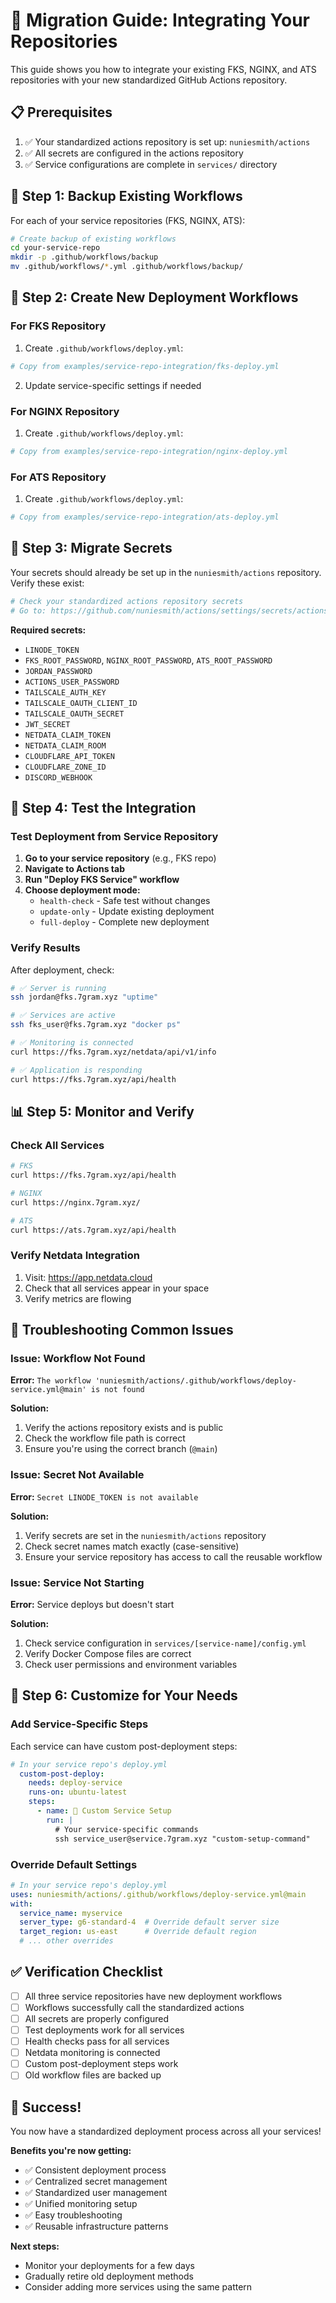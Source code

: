 # 🔄 Migration Guide: Integrating Your Repositories

This guide shows you how to integrate your existing FKS, NGINX, and ATS repositories with your new standardized GitHub Actions repository.

## 📋 Prerequisites

1. ✅ Your standardized actions repository is set up: `nuniesmith/actions`
2. ✅ All secrets are configured in the actions repository
3. ✅ Service configurations are complete in `services/` directory

## 🔧 Step 1: Backup Existing Workflows

For each of your service repositories (FKS, NGINX, ATS):

```bash
# Create backup of existing workflows
cd your-service-repo
mkdir -p .github/workflows/backup
mv .github/workflows/*.yml .github/workflows/backup/
```

## 🚀 Step 2: Create New Deployment Workflows

### For FKS Repository

1. Create `.github/workflows/deploy.yml`:

```yaml
# Copy from examples/service-repo-integration/fks-deploy.yml
```

2. Update service-specific settings if needed

### For NGINX Repository

1. Create `.github/workflows/deploy.yml`:

```yaml
# Copy from examples/service-repo-integration/nginx-deploy.yml
```

### For ATS Repository

1. Create `.github/workflows/deploy.yml`:

```yaml
# Copy from examples/service-repo-integration/ats-deploy.yml
```

## 🔑 Step 3: Migrate Secrets

Your secrets should already be set up in the `nuniesmith/actions` repository. Verify these exist:

```bash
# Check your standardized actions repository secrets
# Go to: https://github.com/nuniesmith/actions/settings/secrets/actions
```

**Required secrets:**
- `LINODE_TOKEN`
- `FKS_ROOT_PASSWORD`, `NGINX_ROOT_PASSWORD`, `ATS_ROOT_PASSWORD`
- `JORDAN_PASSWORD`
- `ACTIONS_USER_PASSWORD`
- `TAILSCALE_AUTH_KEY`
- `TAILSCALE_OAUTH_CLIENT_ID`
- `TAILSCALE_OAUTH_SECRET`
- `JWT_SECRET`
- `NETDATA_CLAIM_TOKEN`
- `NETDATA_CLAIM_ROOM`
- `CLOUDFLARE_API_TOKEN`
- `CLOUDFLARE_ZONE_ID`
- `DISCORD_WEBHOOK`

## 🔄 Step 4: Test the Integration

### Test Deployment from Service Repository

1. **Go to your service repository** (e.g., FKS repo)
2. **Navigate to Actions tab**
3. **Run "Deploy FKS Service" workflow**
4. **Choose deployment mode:**
   - `health-check` - Safe test without changes
   - `update-only` - Update existing deployment
   - `full-deploy` - Complete new deployment

### Verify Results

After deployment, check:

```bash
# ✅ Server is running
ssh jordan@fks.7gram.xyz "uptime"

# ✅ Services are active
ssh fks_user@fks.7gram.xyz "docker ps"

# ✅ Monitoring is connected
curl https://fks.7gram.xyz/netdata/api/v1/info

# ✅ Application is responding
curl https://fks.7gram.xyz/api/health
```

## 📊 Step 5: Monitor and Verify

### Check All Services

```bash
# FKS
curl https://fks.7gram.xyz/api/health

# NGINX
curl https://nginx.7gram.xyz/

# ATS
curl https://ats.7gram.xyz/api/health
```

### Verify Netdata Integration

1. Visit: https://app.netdata.cloud
2. Check that all services appear in your space
3. Verify metrics are flowing

## 🔧 Troubleshooting Common Issues

### Issue: Workflow Not Found

**Error:** `The workflow 'nuniesmith/actions/.github/workflows/deploy-service.yml@main' is not found`

**Solution:**
1. Verify the actions repository exists and is public
2. Check the workflow file path is correct
3. Ensure you're using the correct branch (`@main`)

### Issue: Secret Not Available

**Error:** `Secret LINODE_TOKEN is not available`

**Solution:**
1. Verify secrets are set in the `nuniesmith/actions` repository
2. Check secret names match exactly (case-sensitive)
3. Ensure your service repository has access to call the reusable workflow

### Issue: Service Not Starting

**Error:** Service deploys but doesn't start

**Solution:**
1. Check service configuration in `services/[service-name]/config.yml`
2. Verify Docker Compose files are correct
3. Check user permissions and environment variables

## 🎯 Step 6: Customize for Your Needs

### Add Service-Specific Steps

Each service can have custom post-deployment steps:

```yaml
# In your service repo's deploy.yml
  custom-post-deploy:
    needs: deploy-service
    runs-on: ubuntu-latest
    steps:
      - name: 🎯 Custom Service Setup
        run: |
          # Your service-specific commands
          ssh service_user@service.7gram.xyz "custom-setup-command"
```

### Override Default Settings

```yaml
# In your service repo's deploy.yml
uses: nuniesmith/actions/.github/workflows/deploy-service.yml@main
with:
  service_name: myservice
  server_type: g6-standard-4  # Override default server size
  target_region: us-east      # Override default region
  # ... other overrides
```

## ✅ Verification Checklist

- [ ] All three service repositories have new deployment workflows
- [ ] Workflows successfully call the standardized actions
- [ ] All secrets are properly configured
- [ ] Test deployments work for all services
- [ ] Health checks pass for all services
- [ ] Netdata monitoring is connected
- [ ] Custom post-deployment steps work
- [ ] Old workflow files are backed up

## 🎉 Success!

You now have a standardized deployment process across all your services! 

**Benefits you're now getting:**
- ✅ Consistent deployment process
- ✅ Centralized secret management
- ✅ Standardized user management
- ✅ Unified monitoring setup
- ✅ Easy troubleshooting
- ✅ Reusable infrastructure patterns

**Next steps:**
- Monitor your deployments for a few days
- Gradually retire old deployment methods
- Consider adding more services using the same pattern
